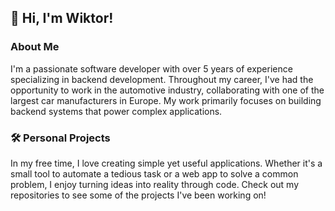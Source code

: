 ## 👋 Hi, I'm Wiktor!

### About Me
I'm a passionate software developer with over 5 years of experience specializing in backend development. Throughout my career, I've had the opportunity to work in the automotive industry, collaborating with one of the largest car manufacturers in Europe. My work primarily focuses on building backend systems that power complex applications.

### 🛠️ Personal Projects
In my free time, I love creating simple yet useful applications. Whether it's a small tool to automate a tedious task or a web app to solve a common problem, I enjoy turning ideas into reality through code. Check out my repositories to see some of the projects I've been working on!

<!--
**wnas488312/wnas488312** is a ✨ _special_ ✨ repository because its `README.md` (this file) appears on your GitHub profile.

Here are some ideas to get you started:

- 🔭 I’m currently working on ...
- 🌱 I’m currently learning ...
- 👯 I’m looking to collaborate on ...
- 🤔 I’m looking for help with ...
- 💬 Ask me about ...
- 📫 How to reach me: ...
- 😄 Pronouns: ...
- ⚡ Fun fact: ...
-->
